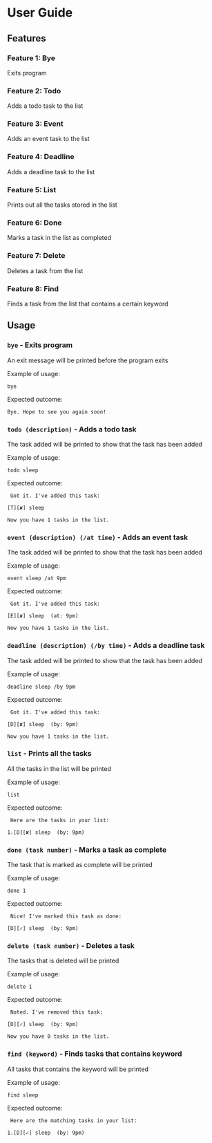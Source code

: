# User Guide

## Features 

### Feature 1: Bye
Exits program

### Feature 2: Todo
Adds a todo task to the list

### Feature 3: Event
Adds an event task to the list

### Feature 4: Deadline
Adds a deadline task to the list

### Feature 5: List
Prints out all the tasks stored in the list

### Feature 6: Done
Marks a task in the list as completed

### Feature 7: Delete
Deletes a task from the list

### Feature 8: Find
Finds a task from the list that contains a certain keyword

## Usage

### `bye` - Exits program

An exit message will be printed before the program exits

Example of usage: 

`bye`

Expected outcome:

`Bye. Hope to see you again soon!`



### `todo (description)` - Adds a todo task

The task added will be printed to show that the task has been added

Example of usage:

`todo sleep`

Expected outcome:

` Got it. I've added this task:`

`[T][✘] sleep`

`Now you have 1 tasks in the list.`


### `event (description) (/at time)` - Adds an event task

The task added will be printed to show that the task has been added

Example of usage:

`event sleep /at 9pm`

Expected outcome:

` Got it. I've added this task:`

`[E][✘] sleep  (at: 9pm)`

`Now you have 1 tasks in the list.`

### `deadline (description) (/by time)` - Adds a deadline task

The task added will be printed to show that the task has been added

Example of usage:

`deadline sleep /by 9pm`

Expected outcome:

` Got it. I've added this task:`

`[D][✘] sleep  (by: 9pm)`

`Now you have 1 tasks in the list.`


### `list` - Prints all the tasks

All the tasks in the list will be printed

Example of usage:

`list`

Expected outcome:

` Here are the tasks in your list:`

`1.[D][✘] sleep  (by: 9pm)`

### `done (task number)` - Marks a task as complete

The task that is marked as complete will be printed

Example of usage:

`done 1`

Expected outcome:

` Nice! I've marked this task as done:`

`[D][✓] sleep  (by: 9pm)`

### `delete (task number)` - Deletes a task

The tasks that is deleted will be printed

Example of usage:

`delete 1`

Expected outcome:

` Noted. I've removed this task:`

`[D][✓] sleep  (by: 9pm)`

`Now you have 0 tasks in the list.`

### `find (keyword)` - Finds tasks that contains keyword

All tasks that contains the keyword will be printed

Example of usage:

`find sleep`

Expected outcome:

` Here are the matching tasks in your list:`

`1.[D][✓] sleep  (by: 9pm)`